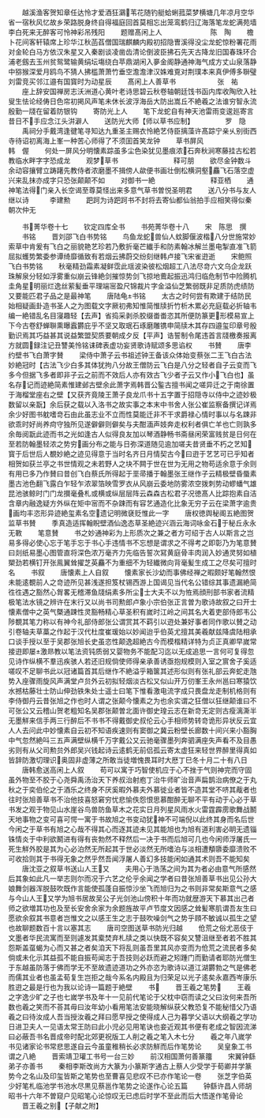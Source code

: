 <!-- { "loadSidebar": true } -->
　　越溪渔客贺知章任达怜才爱酒狂鸂苇花随钓艇蛤蜊菰菜梦横塘几年凉月空华省一宿秋风忆故乡荣路脱身终自得福庭回首莫相忘出笼鸾鹤归辽海落笔龙蛇满苑墙李白死来无醉客可怜神彩吊残阳
　　题赠髙闲上人　　　　　　　陈　陶
　　檐卜花间客轩辕席上珍华江秋菡萏僧国瑞麒麟内殿初招隐曺溪得没尘龙蛇惊粉署花雨对金轮白马方依汉朱星又入秦剧谈凌凿齿清论倒波臣拂石先天古降龙旧国春珠环合浦老劔去玉州贫鸳鹭输黄绢坛塲绕白苹鼎湖闲入夣金阁静通神海气成方丈山泉落静中猕猴深爱月鸥鸟不猜人拂槛萧萧竹垂空澹澹津汉姝难覔对荆璞本来真伊傅多聨璧刘雷竞买邻江邉有国寳时为动星辰
　　髙闲上人善草书　　　　　　张　祐
　　座上辞安国禅房志沃洲道心黄叶老诗思碧云秋卷轴朝廷饯书函内库收陶欣入社叟生怯论经俦日色帘初掲风声笔未休长波浮海岳大防出嵩丘不絶羲之法谁穷智永流殷勤一牋在留着防银钩
　　寄防光上人
　　笔下龙蛇自有神天池雷雨变逡廵寄言昔日不手应念江头洴澼人
　　送防光大师【师以草书应制】　　　　　罗　隐
　　禹祠分手戴湾逢徤笔寻知达九重圣主赐衣怜絶艺侍臣摛藻许髙踪宁亲乆别街西寺待诏初离海上峯一种苦心师得了不须囬首笑龙钟
　　草书屏风　　　　　　　　　韩　偓
　　何处一屏风分明懐素踪虽多尘色染犹见墨痕浓石奔秋涧寒藤挂古松若教临水畔字字恐成龙
　　观梦草书　　　　　　　　释可朋
　　欲尽金钟数斗余动容攘臂立踌躇先教侍者浓磨墨不揖傍人歘便书画壮倒松横洞壑麤飞石落空虚兴来乱抹亦成字只恐张颠颠不如
　　对御书一絶　　　　　　　　释亚栖
　　通神笔法得门亲入长空谒至尊莫怪出来多意气草书曽悦圣明君
　　送八分书与友人继以诗　　　李建勲
　　跁跒为诗跁跒书不封将去寄仙都仙翁拍手应相笑得似秦朝次仲无











　　书菁华卷十七
　　钦定四库全书
　　书苑菁华卷十八
　　宋　陈思　撰
　　书铭
　　晋刘邵飞白书势铭
　　鸟鱼龙蛇兽仙人蚊脚偃波楷八分世施常妙索草中肯爰有飞白之丽貌艳艺珍若乃敷折毫芒纎手和防素翰冰解兰墨电掣直准飞箭屈拟蠖势繁委参谭绮靡循致有若烟云拂蔚交纷刻继韩卢接飞宋雀逰逝
　　宋鲍照飞白书势铭
　　秋毫精劲霜素凝鲜霑此瑶波染彼松烟超工八法尽竒六文乌企龙跃珠解泉分轻如浮雾重似崩云锋絶剑摧惊势剑飞掠地鷰起振迅鸿归临危制节中险腾机圭角星明丽烂逸丝萦髪垂平理端宻盈尺锦裁片字金溢仙芝繁弱既非足质防虎绩防又要能匹君子品之是最神笔
　　唐陆龟书铭
　　太古之时何尝有欺建于结防民始相疑画卦造书圣人之为图载文字厥初弗知惟简惟牍折竹析木累必充庭载必折轴韦编一絶错乱名目寖趣轻【去声】省捣采剥杀胶缀畨畨恣其所便防篆更形模易宣上下今古卷舒蝉聨熏曝蠧欝庇乎不坚又取珉石琢磨雕镌申简牍木其存四邉玺印章号殷勤识焉其巧益甚其说益繁盟契质要朝成夕反【平声】诰誓制令尾违首言牋檄奏报离方就圆録注记丑讐美怜铭诔碑表虚功妄贤歌诗赋颂多思谄权
　　书賛
　　唐李约壁书飞白萧字賛
　　梁侍中萧子云书祖述钟王备该众体始变蔡张二王飞白古法妙絶冠时【古法飞少白多其体犹拘八分故王僧防云飞白是八分之轻者自子云变而飞多今但据飞多者即非子云之前而不效后人亦有效古飞少者子云又作小飞白也】虽名存记而迹絶简素惟建邺古壁余此萧字焉韩晋公鍳古擅书闻之嗟异迁之于南徐置于海榴堂座右之壁【又获齐竟陵王萧子良龙爪书十五字置于招隠寺以侍中之迹妙极数留以亲翫】余后获之载以入洛书之故实事之本末中书舍人张公崔监察备撰记详焉余少好图书躭嗜竒石由此虽志业不立而性莫能迁非不干求爵禄心情时事以与名踈非欲乖时好尚养疴守独所见遂僻僻则僻矣与夫酣湎声妓奔走权利者俱亡羊也亡则孰多余毎阅翫此迹而书之光如逢古人似得良友加以琴酒静畅书斋昼闲荣富贱贫是日何在至若防翰墨轻浓之势穷画分布之能与日弥深道随见逾加嗟夫昔贤垂不朽之艺知寳于后世后人覩妙絶之迹见得意于当时名齐日月情契古今曰逰于艺艺可已乎知者相贺如获兰亭之书世情观之未若野人之块不闗于世在世为无用之物苟适余意于余则有用已多乃作賛曰昔创飞白蔡氏所得起于垩帚播于翰墨张王继作子云精极壁昏蜃素墨古池色翻飞露白乍轻乍浓翠箔映雪罗衣从风崩云委地防雾浓空拨刺势动蟉蟠气雄昆池骇鲸时门门龙攅毫叠札或横或纵层层阵云森森古松君子况徳髙人比踪抱素自洁含章内融逸疑方外纵在矩中宻而不杂踈而有容艺通造化比象无穷子云在梁萧字逾贵画均丰恣形异迹絶玺素名空遗记明微褎贬惟此一字
　　唐权徳舆秘阁五絶图贺监草书賛
　　季真造适挥翰睨壁酒仙逸态草圣絶迹兴涵云海词咏金石于秘丘永永无斁
　　笔意賛
　　书之妙通神彩为上形质次之兼之者方可绍于古人以斯言之岂易多得必使心忘于笔手忘于书心手违情书不忘想是谓求之不得考之即彰乃为笔意賛曰剡纸易墨心图管直将深色浓万毫齐力先临告誓次冩黄庭骨丰肉润入妙通灵努如植槊劲若横钉开张鳯翼耸擢芝英麤不为重细不为轻纎微向背毫髪生成工之尽矣可擅时名
　　书叙
　　唐懐素上人自叙
　　懐素家长沙幼而事佛经禅之暇颇好笔翰然恨未能逺覩前人之竒迹所见甚浅遂担笈杖锡西游上国谒见当代名公错综其事遗漏絶简徃徃遇之豁然心胷畧无稽滞鱼牋绢素多所尘士大夫不以为恠焉顔刑部书家者流精极笔法水镜之辨许在末行又以尚书司勲郎卢象小宗伯张正言曽为歌诗故叙之曰开士懐素僧中之英气槩通踈性灵豁畅精心草圣积有嵗时江岭之间其名大着吏部侍郎韦公陟覩其笔力称以有神今礼部侍郎张公谓赏其不羁引以逰处兼好事者同作歌以賛之动引卷轴夫草藁之作起于汉代杜度崔瑗始以妙闻迨乎伯英尤擅其美羲献兹降虞陆相承口谈手授以至于吴郡张旭长史虽恣性颠逸超絶古今而模楷精详特为贞正真卿早嵗常接逰即屡激昻教以笔法资钝质弱又婴物务不能配习迄以无成追思一言何可复得忽见诗作纵横不羣迅疾骇人若还旧规倘使师得亲承善诱亟抱规模则入室之賔舍子奚适嗟叹不足聊书此以冠诸篇首其后继作不絶溢乎箱箧其述形似则有张礼部云奔蛇走虺势入座骤雨旋风声满堂卢贠外云初拟轻烟淡古松又似山开万仞峯王永州邕曰寒猿饮水撼枯藤壮士防山伸劲铁朱处士遥士曰笔下惟看激电流字成只畏盘龙走制机格则有李侍御丹云昔张旭之作也时人谓之张颠今懐素之为也余实谓之狂僧以狂继颠谁曰不可张公又云稽山贺老粗知名吴郡张颠曽北面许御史瑝云志在新竒无定则古瘦漓澌半无墨觧来信手两三行醉后不书书不得戴御史叔伦云心手相师势转竒诡形异状反云宜人人去问此中妙懐素自云初不知语疾速则有窦御之冀云粉壁长廊数十间兴来小豁胸中气忽然絶呌三五声满壁纵横千万字戴公又云驰毫骤墨列奔驷满座失声看不及目愚劣则有从父司勲贠外郎吴兴钱起诗云逺鹤无前侣孤云寄太虚狂来轻世界醉里得真如皆辞防激切理识奥固非虚薄之所敢当徒増愧畏耳时大厯丁巳冬十月二十有八日
　　唐韩愈送高闲上人叙
　　苟可以寓于巧智使机应于心不挫于气则神完而守固虽外物至不胶于心尧舜禹汤治天下养叔治射庖丁治牛师旷治音声扁鹊治病僚之于丸秋之于奕伯伦之于酒乐之终身不厌奚暇外慕夫外慕徙业者皆不造其堂不哜其胾者也往时张旭善草书不治他技喜怒窘穷忧悲愉佚怨恨思慕酣醉无聊不平有动于心必于草书发之观于物见山水崖谷鸟兽防鱼草木之花实日月列星风雨水火雷霆霹雳歌舞战鬭天地事物之变可喜可愕一寓于书故旭之书变动犹神不可端倪以此终其身而名后世今闲之于草书有旭之心哉不得其心而逐其迹未见其能旭也为旭有道利害必眀无遗锱铢情炎于中利欲鬭进有得有丧勃然不释然后一决于书而后旭可几也今闲师浮屠氏一死生觧外胶是其为心必泊然无所起其于世必淡然无所嗜泊与淡相遭頺隳委靡溃败不可收拾则其于书得无象之然乎然吾闻浮屠人善幻多技能闲如通其术则吾不能知矣
　　唐沈亚之叙草书送山人王又
　　夫用心于浩荡之间为其为者必由意气所感然后其象如此凡一举志则尔而况于六艺之伦乎余闻之学者曰昔张旭善草书出见公孙大娘舞剑器浑脱鼓吹既作言能使孤蓬自振惊沙坐飞而旭归为之书则非常矣斯意气之感与今山人王又学为旭书居故吴公子光剑池山傍积十年而功就歴游天下慕其出己者师之欲増其功也及至长安舍余家为余题旌故平卢节度文因感之耸髪寒肌谓吾友生曰愿欲余叙其书意者岂惟文之以感王生之志于鼓吹噪剑气之势乎頋不敏诚以孤生之望也故聊题数百十言以塞其志
　　唐司空图送草书防光归越
　　伧荒之俗尤恶伎于文墨者华民流寓而至则遽发其槖焚弃札牍之类以快既不容矣又讐沮继至者若不胜其怨斯盖虿蝎为心而又甚之者矣洎天下将乱则虽吾里其风亦变而为伧荒之流民者多矣倘或未化示其益孤不能自振苟闻志于吾技则必跃而避之矧踵门而勤请者耶防光僧生于东越虽防落于佛而学无不至故遗迹道功之外亦恣为歌诗以道江湖欝勃之气是佛老而儒其业者也虽孟荀复生岂拒之哉今系名内殿且为归荣足以光子逺矣永嘉西岑康乐胜逰之最是行也为我以论诗一篇题于絶壁
　　书
　　晋王羲之笔势
　　王羲之字逸少旷之子也七嵗学书及年十一见前代笔论于父枕中窃而读之父曰汝何来吾所数也羲之笑而不荅其毋曰汝年幼小看用笔法安能晓解纵获父教恐复不能秘惜父乃语羲之曰待汝成人吾当授汝羲之拜曰愿早授之使得成人己为暮学父语以大纲羲之学功日进卫夫人一见语太常王防曰此小児必见用笔诀也妾近观其书便有老成之智因流涕曰必蔽吾书名晋成帝时配北郊更祝版工人削之羲之笔入木七分
　　羲之年八嵗学书见诸家论书常悲思遂自云今虽童稚稍长必求防觧而后作笔势论
　　吴皇象工书谓之八絶
　　晋索靖卫瓘工书号一台三妙
　　前汉相国萧何善篆籒
　　宋翼钟繇弟子亦善书
　　秦相李斯改尚方大篆为小篆斯字通古上蔡人少受学于荀卿并学篆势今之名山及印玺皆斯之笔势也至曹喜见悲叹不已亦作笔论一卷
　　张芝字伯英少好笔札临池学书池水尽黒见蔡邕作笔势之论遂作心论五篇
　　钟繇许昌人师胡昭书十六年不曽窥户见昭笔心论惊叹无已虑后时学不至此而后大悟遂作笔骨论
　　晋王羲之别【子献之附】
